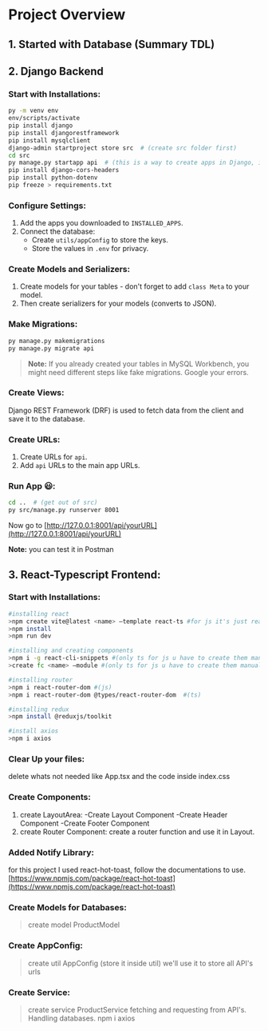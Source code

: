 # Project Overview

## 1. Started with Database (Summary TDL)

## 2. Django Backend

### Start with Installations:
```sh
py -m venv env
env/scripts/activate
pip install django
pip install djangorestframework
pip install mysqlclient
django-admin startproject store src  # (create src folder first)
cd src
py manage.py startapp api  # (this is a way to create apps in Django, instead of 'api', write your app name)
pip install django-cors-headers
pip install python-dotenv
pip freeze > requirements.txt
```

### Configure Settings:
1. Add the apps you downloaded to `INSTALLED_APPS`.
2. Connect the database:
   - Create `utils/appConfig` to store the keys.
   - Store the values in `.env` for privacy.

### Create Models and Serializers:
1. Create models for your tables - don't forget to add `class Meta` to your model.
2. Then create serializers for your models (converts to JSON).

### Make Migrations:
```sh
py manage.py makemigrations
py manage.py migrate api
```
> **Note:** If you already created your tables in MySQL Workbench, you might need different steps like fake migrations. Google your errors.

### Create Views:
Django REST Framework (DRF) is used to fetch data from the client and save it to the database.

### Create URLs:
1. Create URLs for `api`.
2. Add `api` URLs to the main app URLs.

### Run App 😃:
```sh
cd ..  # (get out of src)
py src/manage.py runserver 8001
```
Now go to [http://127.0.0.1:8001/api/yourURL](http://127.0.0.1:8001/api/yourURL)

**Note:** you can test it in Postman 


## 3. React-Typescript Frontend: 

### Start with Installations:
```sh
#installing react 
>npm create vite@latest <name> –template react-ts #for js it's just react
>npm install
>npm run dev

#installing and creating components
>npm i -g react-cli-snippets #(only ts for js u have to create them manually)
>create fc <name> –module #(only ts for js u have to create them manually)

#installing router
>npm i react-router-dom #(js)
>npm i react-router-dom @types/react-router-dom  #(ts)

#installing redux
>npm install @reduxjs/toolkit

#install axios
>npm i axios 

```

### Clear Up your files:
delete whats not needed like App.tsx and the code inside index.css

### Create Components: 
1. create LayoutArea: 
    -Create Layout Component
    -Create Header Component
    -Create Footer Component
2. create Router Component:
    create a router function and use it in Layout.

### Added Notify Library:
for this project I used react-hot-toast, follow the documentations to use.
[https://www.npmjs.com/package/react-hot-toast](https://www.npmjs.com/package/react-hot-toast) 

### Create Models for Databases:
>create model ProductModel

### Create AppConfig:
>create util AppConfig (store it inside util)
we'll use it to store all API's urls  

### Create Service: 
>create service ProductService 
fetching and requesting from API's.
Handling databases.
>npm i axios 